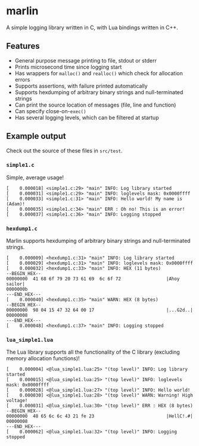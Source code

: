 # marlin

A simple logging library written in C, with Lua bindings written in C++.

## Features

* General purpose message printing to file, stdout or stderr
* Prints microsecond time since logging start
* Has wrappers for `malloc()` and `realloc()` which check for allocation errors
* Supports assertions, with failure printed automatically
* Supports hexdumping of arbitrary binary strings and null-terminated strings
* Can print the source location of messages (file, line and function)
* Can specify close-on-`exec()`
* Has several logging levels, which can be filtered at startup

## Example output

Check out the source of these files in `src/test`.

### `simple1.c`

Simple, average usage!

    [    0.000018] <simple1.c:29> "main" INFO: Log library started
    [    0.000031] <simple1.c:29> "main" INFO: loglevels mask: 0x0000ffff
    [    0.000033] <simple1.c:31> "main" INFO: Hello world! My name is (Adam)!
    [    0.000035] <simple1.c:34> "main" ERR : Oh no! This is an error!
    [    0.000037] <simple1.c:36> "main" INFO: Logging stopped

### `hexdump1.c`

Marlin supports hexdumping of arbitrary binary strings and null-terminated strings.

    [    0.000009] <hexdump1.c:31> "main" INFO: Log library started
    [    0.000029] <hexdump1.c:31> "main" INFO: loglevels mask: 0x0000ffff
    [    0.000032] <hexdump1.c:33> "main" INFO: HEX (11 bytes)
    --BEGIN_HEX--
    00000000  41 68 6f 79 20 73 61 69  6c 6f 72                 |Ahoy sailor|
    0000000b
    ---END_HEX---
    [    0.000040] <hexdump1.c:35> "main" WARN: HEX (8 bytes)
    --BEGIN_HEX--
    00000000  98 04 15 47 32 64 00 17                           |...G2d..|
    00000008
    ---END_HEX---
    [    0.000048] <hexdump1.c:37> "main" INFO: Logging stopped

### `lua_simple1.lua`

The Lua library supports all the functionality of the C library (excluding memory allocation functions)!

    [    0.000004] <@lua_simple1.lua:25> "(top level)" INFO: Log library started
    [    0.000015] <@lua_simple1.lua:25> "(top level)" INFO: loglevels mask: 0x0000ffff
    [    0.000028] <@lua_simple1.lua:27> "(top level)" INFO: Hello world!
    [    0.000030] <@lua_simple1.lua:28> "(top level)" WARN: Warning! High voltage!
    [    0.000031] <@lua_simple1.lua:30> "(top level)" ERR : HEX (8 bytes)
    --BEGIN_HEX--
    00000000  48 65 6c 6c 43 21 fe 23                           |HellC!.#|
    00000008
    ---END_HEX---
    [    0.000062] <@lua_simple1.lua:32> "(top level)" INFO: Logging stopped
